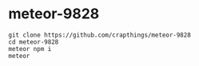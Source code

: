 # meteor-9828

```
git clone https://github.com/crapthings/meteor-9828
cd meteor-9828
meteor npm i
meteor
```
